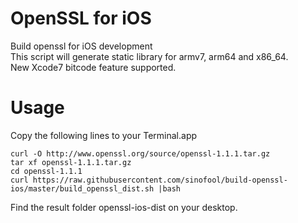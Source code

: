 OpenSSL for iOS
=================
Build openssl for iOS development  
This script will generate static library for armv7, arm64 and x86_64.  
New Xcode7 bitcode feature supported.


Usage
=================
Copy the following lines to your Terminal.app
```
curl -O http://www.openssl.org/source/openssl-1.1.1.tar.gz
tar xf openssl-1.1.1.tar.gz
cd openssl-1.1.1
curl https://raw.githubusercontent.com/sinofool/build-openssl-ios/master/build_openssl_dist.sh |bash
```
Find the result folder openssl-ios-dist on your desktop.
